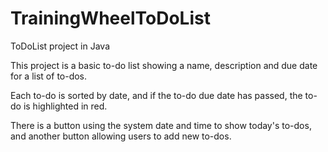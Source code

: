 # TrainingWheelToDoList
ToDoList project in Java

This project is a basic to-do list showing a name, description and due date for a list of to-dos.

Each to-do is sorted by date, and if the to-do due date has passed, the to-do is highlighted in red.

There is a button using the system date and time to show today's to-dos, and another button allowing
users to add new to-dos.



